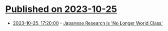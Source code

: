 # [Published on 2023-10-25](index.md)

* [2023-10-25, 17:20:00](https://slashdot.org/story/23/10/25/173201/japanese-research-is-no-longer-world-class?utm_source=rss1.0mainlinkanon&utm_medium=feed) - [Japanese Research is 'No Longer World Class'](https://slashdot.org/story/23/10/25/173201/japanese-research-is-no-longer-world-class?utm_source=rss1.0mainlinkanon&utm_medium=feed)
